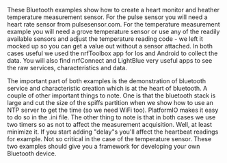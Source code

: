 These Bluetooth examples show how to create a heart monitor and heather temperature measurement sensor. For the pulse sensor you will need a heart rate sensor from pulsesensor.com. For the temperature measurement example you will need a grove temperature sensor or use any of the readily available sensors and adjust the temperature reading code - we left it mocked up so you can get a value out without a sensor attached. In both cases useful we used the nrfToolbox app for Ios and Android to collect the data. You will also find nrfConnect and LightBlue very useful apps to see the raw services, characteristics and data.

The important part of both examples is the demonstration of bluetooth service and characteristic creation which is at the heart of bluetooth. A couple of other important things to note. One is that the bluetooth stack is large and cut the size of the spiffs partition when we show how to use an NTP server to get the time (so we need WiFi too). PlatformIO makes it easy to do so in the .ini file. The other thing to note is that in both cases we use two timers so as not to affect the measurement acquisition. Well, at least minimize it. If you start adding "delay"s you'll affect the heartbeat readings for example. Not so critical in the  case of the temperature sensor. These two examples should give you a framework for developing your own Bluetooth device.


